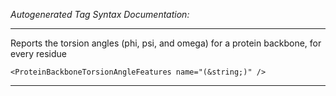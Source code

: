 _Autogenerated Tag Syntax Documentation:_

---
Reports the torsion angles (phi, psi, and omega) for a protein backbone, for every residue

```
<ProteinBackboneTorsionAngleFeatures name="(&string;)" />
```



---
